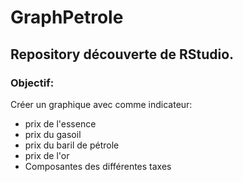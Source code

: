 # GraphPetrole

## Repository découverte de RStudio.

### Objectif:
Créer un graphique avec comme indicateur:
* prix de l'essence
* prix du gasoil
* prix du baril de pétrole
* prix de l'or
* Composantes des différentes taxes
